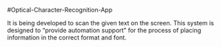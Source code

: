 #Optical-Character-Recognition-App

It is being developed to scan the given text on the
screen. This system is designed to “provide automation support” for
the process of placing information in the correct format and font. 
   
  
 

      
      
  

   
   

